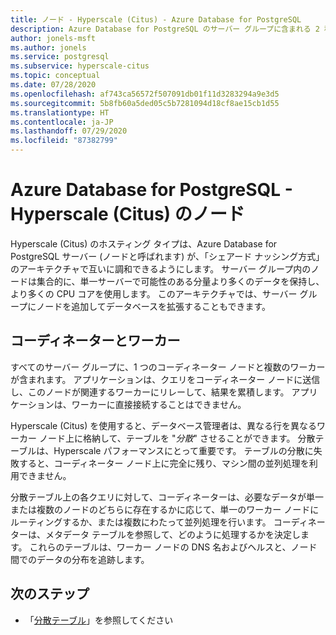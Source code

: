```yaml
---
title: ノード - Hyperscale (Citus) - Azure Database for PostgreSQL
description: Azure Database for PostgreSQL のサーバー グループに含まれる 2 種類のノード (コーディネーターとワーカー) について説明します。
author: jonels-msft
ms.author: jonels
ms.service: postgresql
ms.subservice: hyperscale-citus
ms.topic: conceptual
ms.date: 07/28/2020
ms.openlocfilehash: af743ca56572f507091db01f11d3283294a9e3d5
ms.sourcegitcommit: 5b8fb60a5ded05c5b7281094d18cf8ae15cb1d55
ms.translationtype: HT
ms.contentlocale: ja-JP
ms.lasthandoff: 07/29/2020
ms.locfileid: "87382799"
---
```

# <a name="nodes-in-azure-database-for-postgresql--hyperscale-citus"></a>Azure Database for PostgreSQL - Hyperscale (Citus) のノード

Hyperscale (Citus) のホスティング タイプは、Azure Database for PostgreSQL サーバー (ノードと呼ばれます) が、「シェアード ナッシング方式」のアーキテクチャで互いに調和できるようにします。 サーバー グループ内のノードは集合的に、単一サーバーで可能性のある分量より多くのデータを保持し、より多くの CPU コアを使用します。 このアーキテクチャでは、サーバー グループにノードを追加してデータベースを拡張することもできます。

## <a name="coordinator-and-workers"></a>コーディネーターとワーカー

すべてのサーバー グループに、1 つのコーディネーター ノードと複数のワーカーが含まれます。 アプリケーションは、クエリをコーディネーター ノードに送信し、このノードが関連するワーカーにリレーして、結果を累積します。 アプリケーションは、ワーカーに直接接続することはできません。

Hyperscale (Citus) を使用すると、データベース管理者は、異なる行を異なるワーカー ノード上に格納して、テーブルを "*分散*" させることができます。 分散テーブルは、Hyperscale パフォーマンスにとって重要です。 テーブルの分散に失敗すると、コーディネーター ノード上に完全に残り、マシン間の並列処理を利用できません。

分散テーブル上の各クエリに対して、コーディネーターは、必要なデータが単一または複数のノードのどちらに存在するかに応じて、単一のワーカー ノードにルーティングするか、または複数にわたって並列処理を行います。 コーディネーターは、メタデータ テーブルを参照して、どのように処理するかを決定します。 これらのテーブルは、ワーカー ノードの DNS 名およびヘルスと、ノード間でのデータの分布を追跡します。

## <a name="next-steps"></a>次のステップ
- 「[分散テーブル](concepts-hyperscale-distributed-data.md)」を参照してください
